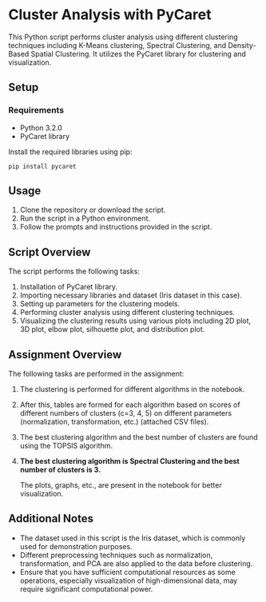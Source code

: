 # Cluster Analysis with PyCaret

This Python script performs cluster analysis using different clustering techniques including K-Means clustering, Spectral Clustering, and Density-Based Spatial Clustering. It utilizes the PyCaret library for clustering and visualization.

## Setup

### Requirements
* Python 3.2.0
* PyCaret library

Install the required libraries using pip:

```
pip install pycaret
```

## Usage

1. Clone the repository or download the script.
2. Run the script in a Python environment.
3. Follow the prompts and instructions provided in the script.

## Script Overview

The script performs the following tasks:

1. Installation of PyCaret library.
2. Importing necessary libraries and dataset (Iris dataset in this case).
3. Setting up parameters for the clustering models.
4. Performing cluster analysis using different clustering techniques.
5. Visualizing the clustering results using various plots including 2D plot, 3D plot, elbow plot, silhouette plot, and distribution plot.

## Assignment Overview

The following tasks are performed in the assignment:

1. The clustering is performed for different algorithms in the notebook.
2. After this, tables are formed for each algorithm based on scores of different numbers of clusters (c=3, 4, 5) on different parameters (normalization, transformation, etc.) (attached CSV files).
3. The best clustering algorithm and the best number of clusters are found using the TOPSIS algorithm.
4. **The best clustering algorithm is Spectral Clustering and the best number of clusters is 3.**

   The plots, graphs, etc., are present in the notebook for better visualization.

## Additional Notes

* The dataset used in this script is the Iris dataset, which is commonly used for demonstration purposes.
* Different preprocessing techniques such as normalization, transformation, and PCA are also applied to the data before clustering.
* Ensure that you have sufficient computational resources as some operations, especially visualization of high-dimensional data, may require significant computational power.


